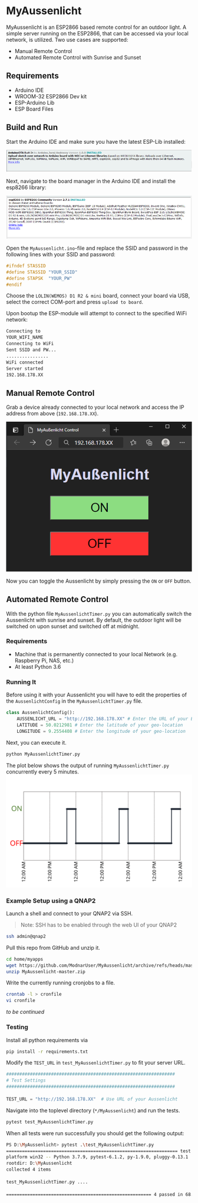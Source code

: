 # MyAussenlicht
MyAussenlicht is an ESP2866 based remote control for an outdoor light. A simple server running on the ESP2866, that can be accessed via your local network, is utilized. Two use cases are supported:
* Manual Remote Control
* Automated Remote Control with Sunrise and Sunset 
## Requirements
* Arduino IDE
* WROOM-32 ESP2866 Dev kit
* ESP-Arduino Lib
* ESP Board Files
## Build and Run
Start the Arduino IDE and make sure you have the latest ESP-Lib installed:

![ESP-Lib](Doc/ESP_lib.PNG)

Next, navigate to the board manager in the Arduino IDE and install the esp8266 library:

![ESP-Lib](Doc/Board_overlay.PNG)

Open the `MyAussenlicht.ino`-file and replace the SSID and password in the following lines with your SSID and password:
```CPP
#ifndef STASSID
#define STASSID "YOUR_SSID"
#define STAPSK  "YOUR_PW"
#endif
```

Choose the `LOLIN(WEMOS) D1 R2 & mini` board, connect your board via USB, select the correct COM-port and press `upload to board`.

Upon bootup the ESP-module will attempt to connect to the specified WiFi network:

```bash
Connecting to 
YOUR_WIFI_NAME
Connecting to WiFi
Sent SSID and PW...
................
WiFi connected
Server started
192.168.178.XX
```
## Manual Remote Control
Grab a device already connected to your local network and access the IP address from above (`192.168.178.XX`).

![Landing Page For Remote Control](Doc/LandingPage.PNG)

Now you can toggle the Aussenlicht by simply pressing the `ON` or `OFF` button.

## Automated Remote Control
With the python file `MyAussenlichtTimer.py` you can automatically switch the Aussenlicht with sunrise and sunset. By default, the outdoor light will be switched on upon sunset and switched off at midnight. 
### Requirements
* Machine that is permanently connected to your local Network (e.g. Raspberry Pi, NAS, etc.)
* At least Python 3.6
### Running It
Before using it with your Aussenlicht you will have to edit the properties of the `AussenlichtConfig` in the `MyAussenlichtTimer.py` file.

```Python
class AussenlichtConfig():
    AUSSENLICHT_URL = "http://192.168.178.XX" # Enter the URL of your ESP server 
    LATITUDE = 50.0212981 # Enter the latitude of your geo-location
    LONGITUDE = 9.2554408 # Enter the longitude of your geo-location
```
Next, you can execute it.
```bash
python MyAussenlichtTimer.py
```

The plot below shows the output of running `MyAussenlichtTimer.py` concurrently every 5 minutes. 
![Automated Switching of the Aussenlicht with Sunrise and Sunset](Doc/AutomatedSwitching.svg)

### Example Setup using a QNAP2
Launch a shell and connect to your QNAP2 via SSH.
>Note: SSH has to be enabled through the web UI of your QNAP2
```bash
ssh admin@qnap2
```
Pull this repo from GitHub and unzip it.
```bash
cd home/myapps
wget https://github.com/ModnarUser/MyAussenlicht/archive/refs/heads/master.zip
unzip MyAussenlicht-master.zip
```

Write the currently running cronjobs to a file.
```bash
crontab -l > cronfile
vi cronfile
```
_to be continued_

### Testing
Install all python requirements via

```bash
pip install -r requirements.txt
```

Modify the `TEST_URL` in `test_MyAussenlichtTimer.py` to fit your server URL.
```Python
################################################################
# Test Settings
################################################################

TEST_URL = "http://192.168.178.XX"  # Use URL of your Aussenlicht

```
Navigate into the toplevel directory (`*/MyAussenlicht`) and run the tests.

```bash
pytest test_MyAussenlichtTimer.py
```
When all tests were run successfully you should get the following output:

```bash
PS D:\MyAussenlicht> pytest .\test_MyAussenlichtTimer.py
================================================================= test session starts ==================================================================
platform win32 -- Python 3.7.9, pytest-6.1.2, py-1.9.0, pluggy-0.13.1
rootdir: D:\MyAussenlicht
collected 4 items

test_MyAussenlichtTimer.py ....                                                                                                                   [100%] 

======================================================= 4 passed in 68.29s (0:01:08) ======================================================== 
```
